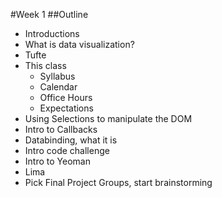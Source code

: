 #Week 1
##Outline
* Introductions
* What is data visualization?
* Tufte
* This class
    * Syllabus
    * Calendar
    * Office Hours
    * Expectations
* Using Selections to manipulate the DOM
* Intro to Callbacks
* Databinding, what it is
* Intro code challenge
* Intro to Yeoman
* Lima
* Pick Final Project Groups, start brainstorming
